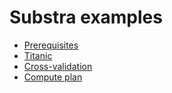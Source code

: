 # Substra examples

- [Prerequisites](./examples/prerequisites.md)
- [Titanic](./examples/titanic/README.md) 
- [Cross-validation](./examples/cross_val/README.md)
- [Compute plan](./examples/compute_plan/README.md)
